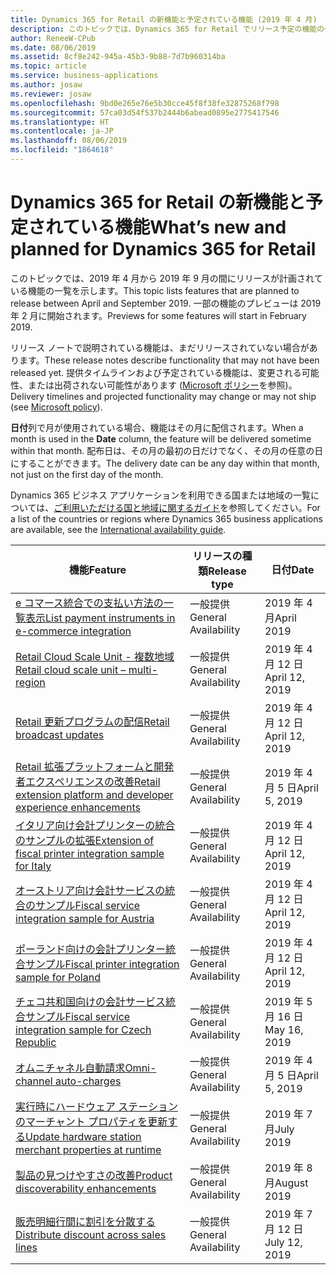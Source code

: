 ```yaml
---
title: Dynamics 365 for Retail の新機能と予定されている機能 (2019 年 4 月)
description: このトピックでは、Dynamics 365 for Retail でリリース予定の機能の一覧を示します。
author: ReneeW-CPub
ms.date: 08/06/2019
ms.assetid: 8cf8e242-945a-45b3-9b88-7d7b960314ba
ms.topic: article
ms.service: business-applications
ms.author: josaw
ms.reviewer: josaw
ms.openlocfilehash: 9bd0e265e76e5b30cce45f8f38fe32875268f798
ms.sourcegitcommit: 57ca03d54f537b2444b6abead0895e2775417546
ms.translationtype: HT
ms.contentlocale: ja-JP
ms.lasthandoff: 08/06/2019
ms.locfileid: "1864618"
---
```

#  <a name="whats-new-and-planned-for-dynamics-365-for-retail"></a><span data-ttu-id="24380-103">Dynamics 365 for Retail の新機能と予定されている機能</span><span class="sxs-lookup"><span data-stu-id="24380-103">What’s new and planned for Dynamics 365 for Retail</span></span>

<span data-ttu-id="24380-104">このトピックでは、2019 年 4 月から 2019 年 9 月の間にリリースが計画されている機能の一覧を示します。</span><span class="sxs-lookup"><span data-stu-id="24380-104">This topic lists features that are planned to release between April and September 2019.</span></span> <span data-ttu-id="24380-105">一部の機能のプレビューは 2019 年 2 月に開始されます。</span><span class="sxs-lookup"><span data-stu-id="24380-105">Previews for some features will start in February 2019.</span></span> 

<span data-ttu-id="24380-106">リリース ノートで説明されている機能は、まだリリースされていない場合があります。</span><span class="sxs-lookup"><span data-stu-id="24380-106">These release notes describe functionality that may not have been released yet.</span></span> <span data-ttu-id="24380-107">提供タイムラインおよび予定されている機能は、変更される可能性、または出荷されない可能性があります ([Microsoft ポリシー](https://go.microsoft.com/fwlink/p/?linkid=2007332)を参照)。</span><span class="sxs-lookup"><span data-stu-id="24380-107">Delivery timelines and projected functionality may change or may not ship (see [Microsoft policy](https://go.microsoft.com/fwlink/p/?linkid=2007332)).</span></span>

<span data-ttu-id="24380-108">**日付**列で月が使用されている場合、機能はその月に配信されます。</span><span class="sxs-lookup"><span data-stu-id="24380-108">When a month is used in the **Date** column, the feature will be delivered sometime within that month.</span></span> <span data-ttu-id="24380-109">配布日は、その月の最初の日だけでなく、その月の任意の日にすることができます。</span><span class="sxs-lookup"><span data-stu-id="24380-109">The delivery date can be any day within that month, not just on the first day of the month.</span></span>

<span data-ttu-id="24380-110">Dynamics 365 ビジネス アプリケーションを利用できる国または地域の一覧については、[ご利用いただける国と地域に関するガイド](https://aka.ms/dynamics_365_international_availability_deck)を参照してください。</span><span class="sxs-lookup"><span data-stu-id="24380-110">For a list of the countries or regions where Dynamics 365 business applications are available, see the [International availability guide](https://aka.ms/dynamics_365_international_availability_deck).</span></span>



| <span data-ttu-id="24380-111">機能</span><span class="sxs-lookup"><span data-stu-id="24380-111">Feature</span></span>                                                                                | <span data-ttu-id="24380-112">リリースの種類</span><span class="sxs-lookup"><span data-stu-id="24380-112">Release type</span></span>         | <span data-ttu-id="24380-113">日付</span><span class="sxs-lookup"><span data-stu-id="24380-113">Date</span></span>            |
|----------------------------------------------------------------------------------------|----------------------|-----------------------------------------------|
| [<span data-ttu-id="24380-114">e コマース統合での支払い方法の一覧表示</span><span class="sxs-lookup"><span data-stu-id="24380-114">List payment instruments in e-commerce integration</span></span>](ListPI_RN.md)                        | <span data-ttu-id="24380-115">一般提供</span><span class="sxs-lookup"><span data-stu-id="24380-115">General Availability</span></span> | <span data-ttu-id="24380-116">2019 年 4 月</span><span class="sxs-lookup"><span data-stu-id="24380-116">April 2019</span></span>             |
| [<span data-ttu-id="24380-117">Retail Cloud Scale Unit - 複数地域</span><span class="sxs-lookup"><span data-stu-id="24380-117">Retail cloud scale unit – multi-region</span></span>](retail-cloud-scale-unit-multi-region.md)                        | <span data-ttu-id="24380-118">一般提供</span><span class="sxs-lookup"><span data-stu-id="24380-118">General Availability</span></span> | <span data-ttu-id="24380-119">2019 年 4 月 12 日</span><span class="sxs-lookup"><span data-stu-id="24380-119">April 12, 2019</span></span>             |
| [<span data-ttu-id="24380-120">Retail 更新プログラムの配信</span><span class="sxs-lookup"><span data-stu-id="24380-120">Retail broadcast updates</span></span>](retail-broadcast-updates.md)                                          | <span data-ttu-id="24380-121">一般提供</span><span class="sxs-lookup"><span data-stu-id="24380-121">General Availability</span></span> | <span data-ttu-id="24380-122">2019 年 4 月 12 日</span><span class="sxs-lookup"><span data-stu-id="24380-122">April 12, 2019</span></span>             |
| [<span data-ttu-id="24380-123">Retail 拡張プラットフォームと開発者エクスペリエンスの改善</span><span class="sxs-lookup"><span data-stu-id="24380-123">Retail extension platform and developer experience enhancements</span></span>](retail-extension-platform-developer-experience-enhancement.md)  | <span data-ttu-id="24380-124">一般提供</span><span class="sxs-lookup"><span data-stu-id="24380-124">General Availability</span></span> | <span data-ttu-id="24380-125">2019 年 4 月 5 日</span><span class="sxs-lookup"><span data-stu-id="24380-125">April 5, 2019</span></span>             | 
| [<span data-ttu-id="24380-126">イタリア向け会計プリンターの統合のサンプルの拡張</span><span class="sxs-lookup"><span data-stu-id="24380-126">Extension of fiscal printer integration sample for Italy</span></span>](fiscal-printer-integration-sample-italy-2.md)           | <span data-ttu-id="24380-127">一般提供</span><span class="sxs-lookup"><span data-stu-id="24380-127">General Availability</span></span> | <span data-ttu-id="24380-128">2019 年 4 月 12 日</span><span class="sxs-lookup"><span data-stu-id="24380-128">April 12, 2019</span></span>                                    |
| [<span data-ttu-id="24380-129">オーストリア向け会計サービスの統合のサンプル</span><span class="sxs-lookup"><span data-stu-id="24380-129">Fiscal service integration sample for Austria</span></span>](fiscal-service-integration-sample-austria.md)           | <span data-ttu-id="24380-130">一般提供</span><span class="sxs-lookup"><span data-stu-id="24380-130">General Availability</span></span> | <span data-ttu-id="24380-131">2019 年 4 月 12 日</span><span class="sxs-lookup"><span data-stu-id="24380-131">April 12, 2019</span></span>                                    |
| [<span data-ttu-id="24380-132">ポーランド向けの会計プリンター統合サンプル</span><span class="sxs-lookup"><span data-stu-id="24380-132">Fiscal printer integration sample for Poland</span></span>](fiscal-printer-integration-sample-poland.md)           | <span data-ttu-id="24380-133">一般提供</span><span class="sxs-lookup"><span data-stu-id="24380-133">General Availability</span></span> | <span data-ttu-id="24380-134">2019 年 4 月 12 日</span><span class="sxs-lookup"><span data-stu-id="24380-134">April 12, 2019</span></span>                                    |
| [<span data-ttu-id="24380-135">チェコ共和国向けの会計サービス統合サンプル</span><span class="sxs-lookup"><span data-stu-id="24380-135">Fiscal service integration sample for Czech Republic</span></span>](fiscal-service-integration-sample-czech-republic.md) | <span data-ttu-id="24380-136">一般提供</span><span class="sxs-lookup"><span data-stu-id="24380-136">General Availability</span></span> | <span data-ttu-id="24380-137">2019 年 5 月 16 日</span><span class="sxs-lookup"><span data-stu-id="24380-137">May 16, 2019</span></span>                                      |
|[<span data-ttu-id="24380-138">オムニチャネル自動請求</span><span class="sxs-lookup"><span data-stu-id="24380-138">Omni-channel auto-charges</span></span>](omni-channel-auto-charges.md)  |<span data-ttu-id="24380-139">一般提供</span><span class="sxs-lookup"><span data-stu-id="24380-139">General Availability</span></span>  | <span data-ttu-id="24380-140">2019 年 4 月 5 日</span><span class="sxs-lookup"><span data-stu-id="24380-140">April 5, 2019</span></span> |
| [<span data-ttu-id="24380-141">実行時にハードウェア ステーションのマーチャント プロパティを更新する</span><span class="sxs-lookup"><span data-stu-id="24380-141">Update hardware station merchant properties at runtime</span></span>](HWSMerchUpdate.md)                        | <span data-ttu-id="24380-142">一般提供</span><span class="sxs-lookup"><span data-stu-id="24380-142">General Availability</span></span> | <span data-ttu-id="24380-143">2019 年 7 月</span><span class="sxs-lookup"><span data-stu-id="24380-143">July 2019</span></span>             |
| [<span data-ttu-id="24380-144">製品の見つけやすさの改善</span><span class="sxs-lookup"><span data-stu-id="24380-144">Product discoverability enhancements</span></span>](product-discoverability-enhancements.md)                 | <span data-ttu-id="24380-145">一般提供</span><span class="sxs-lookup"><span data-stu-id="24380-145">General Availability</span></span> | <span data-ttu-id="24380-146">2019 年 8 月</span><span class="sxs-lookup"><span data-stu-id="24380-146">August 2019</span></span>                                      |
| [<span data-ttu-id="24380-147">販売明細行間に割引を分散する</span><span class="sxs-lookup"><span data-stu-id="24380-147">Distribute discount across sales lines</span></span>](distribute-discount.md)                 | <span data-ttu-id="24380-148">一般提供</span><span class="sxs-lookup"><span data-stu-id="24380-148">General Availability</span></span> | <span data-ttu-id="24380-149">2019 年 7 月 12 日</span><span class="sxs-lookup"><span data-stu-id="24380-149">July 12, 2019</span></span>                            |




